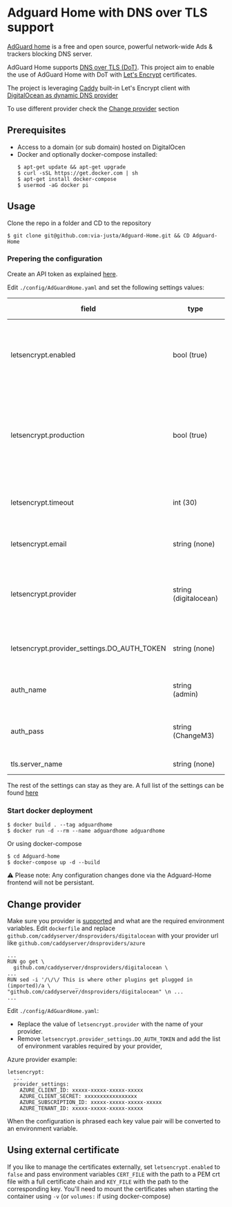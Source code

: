 # Adguard Home with DNS over TLS support

[AdGuard home](https://www.github.com/AdguardTeam/AdGuardHome) is a free and open source, powerful network-wide Ads & trackers blocking DNS server. 

AdGuard Home supports [DNS over TLS (DoT)](https://en.wikipedia.org/wiki/DNS_over_TLS). This project aim to enable the use of AdGuard Home with DoT with [Let's Encrypt](https://letsencrypt.org/) certificates.

The project is leveraging [Caddy](https://caddyserver.com/) built-in Let's Encrypt client with [DigitalOcean as dynamic DNS provider](https://www.digitalocean.com/community/projects/digital-ocean-dynamic-dns)

To use different provider check the [Change provider](#Change-provider) section

## Prerequisites

* Access to a domain (or sub domain) hosted on DigitalOcen
* Docker and optionally docker-compose installed:
  ```
  $ apt-get update && apt-get upgrade
  $ curl -sSL https://get.docker.com | sh
  $ apt-get install docker-compose
  $ usermod -aG docker pi
  ```

## Usage

Clone the repo in a folder and CD to the repository
```
$ git clone git@github.com:via-justa/Adguard-Home.git && CD Adguard-Home
```
### Prepering the configuration
Create an API token as explained [here](https://www.digitalocean.com/docs/api/create-personal-access-token/).

Edit `./config/AdGuardHome.yaml` and set the following settings values:

field | type | default value
-----|------|------
letsencrypt.enabled | bool (true) | Use Caddy to generate the certificate. If `false` see [Using external certificate](#Using-external-certificate) |
letsencrypt.production| bool (true) | If `true` Let's Encrypt production server is used. If `false` Let's Encrypt Staging server is used |
letsencrypt.timeout | int (30) | Time to wait for certificate to generate on first use |
letsencrypt.email | string (none) | Email to register the certificate with |
letsencrypt.provider | string (digitalocean) | Provider to use with caddy, if changing see [Change provider](#Change-provider) section |
letsencrypt.provider_settings.DO_AUTH_TOKEN | string (none) | DigitalOcean API token with write permission to DNS zone |
auth_name | string (admin) | User for AgGuard-Home frontend |
auth_pass | string (ChangeM3) | Password for AgGuard-Home frontend |
tls.server_name | string (none) | FQDN of the server |

The rest of the settings can stay as they are. A full list of the settings can be found [here](https://github.com/AdguardTeam/AdGuardHome/wiki/Configuration#configuration-file)

### Start docker deployment

```
$ docker build . --tag adguardhome
$ docker run -d --rm --name adguardhome adguardhome
```

Or using docker-compose
```
$ cd Adguard-home
$ docker-compose up -d --build
```

:warning: Please note: Any configuration changes done via the Adguard-Home frontend will not be persistant.

## Change provider

Make sure you provider is [supported](https://caddyserver.com/docs/automatic-https#dns-challenge) and what are the required environment variables. 
Edit `dockerfile` and replace `github.com/caddyserver/dnsproviders/digitalocean` with your provider url like `github.com/caddyserver/dnsproviders/azure`
```
...
RUN go get \
  github.com/caddyserver/dnsproviders/digitalocean \
...
RUN sed -i '/\/\/ This is where other plugins get plugged in (imported)/a \        _ "github.com/caddyserver/dnsproviders/digitalocean" \n ...
...
```
Edit `./config/AdGuardHome.yaml`:
- Replace the value of `letsencrypt.provider` with the name of your provider.
- Remove `letsencrypt.provider_settings.DO_AUTH_TOKEN` and add the list of environment varables required by your provider,

Azure provider example:
```
letsencrypt:
  ...
  provider_settings: 
    AZURE_CLIENT_ID: xxxxx-xxxxx-xxxxx-xxxxx
    AZURE_CLIENT_SECRET: xxxxxxxxxxxxxxxxx
    AZURE_SUBSCRIPTION_ID: xxxxx-xxxxx-xxxxx-xxxxx
    AZURE_TENANT_ID: xxxxx-xxxxx-xxxxx-xxxxx

```
When the configuration is phrased each key value pair will be converted to an environment variable. 

## Using external certificate

If you like to manage the certificates externally, set `letsencrypt.enabled` to `false` and pass environment variables `CERT_FILE` with the path to a PEM crt file with a full certificate chain and `KEY_FILE` with the path to the corresponding key.
You'll need to mount the certificates when starting the container using `-v` (or `volumes:` if using docker-compose)
